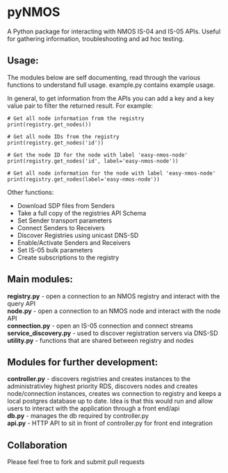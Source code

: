 # pyNMOS 

A Python package for interacting with NMOS IS-04 and IS-05 APIs. Useful for gathering information, troubleshooting and ad hoc testing.

Usage:
------

The modules below are self documenting, read through the various functions to understand full usage. example.py contains example usage.

In general, to get information from the APIs you can add a key and a key value pair to filter the returned result. For example:

~~~
# Get all node information from the registry
print(registry.get_nodes())

# Get all node IDs from the registry
print(registry.get_nodes('id'))

# Get the node ID for the node with label 'easy-nmos-node'
print(registry.get_nodes('id', label='easy-nmos-node'))

# Get all node information for the node with label 'easy-nmos-node'
print(registry.get_nodes(label='easy-nmos-node'))
~~~

Other functions:
- Download SDP files from Senders
- Take a full copy of the registries API Schema
- Set Sender transport parameters
- Connect Senders to Receivers
- Discover Registries using unicast DNS-SD
- Enable/Activate Senders and Receivers
- Set IS-05 bulk parameters
- Create subscriptions to the registry

Main modules:
-------------
<b>registry.py</b> - open a connection to an NMOS registry and interact with the query API<br>
<b>node.py</b> - open a connection to an NMOS node and interact with the node API<br>
<b>connection.py</b> - open an IS-05 connection and connect streams<br>
<b>service_discovery.py</b> - used to discover registration servers via DNS-SD<br>
<b>utility.py</b> - functions that are shared between registry and nodes<br>

Modules for further development:
--------------------------------
<b>controller.py</b> - discovers registries and creates instances to the administrativley highest priority RDS, discovers nodes and creates node/connection instances, creates ws connection to registry and keeps a local postgres database up to date. Idea is that this would run and allow users to interact with the application through a front end/api<br>
<b>db.py</b> - manages the db required by controller.py<br>
<b>api.py</b> - HTTP API to sit in front of controller.py for front end integration<br>

Collaboration
-------------
Please feel free to fork and submit pull requests


